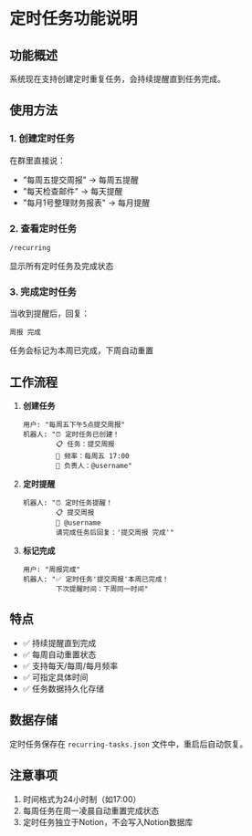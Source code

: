 # 定时任务功能说明

## 功能概述
系统现在支持创建定时重复任务，会持续提醒直到任务完成。

## 使用方法

### 1. 创建定时任务
在群里直接说：
- "每周五提交周报" → 每周五提醒
- "每天检查邮件" → 每天提醒
- "每月1号整理财务报表" → 每月提醒

### 2. 查看定时任务
```
/recurring
```
显示所有定时任务及完成状态

### 3. 完成定时任务
当收到提醒后，回复：
```
周报 完成
```
任务会标记为本周已完成，下周自动重置

## 工作流程

1. **创建任务**
   ```
   用户: "每周五下午5点提交周报"
   机器人: "⏰ 定时任务已创建！
           📋 任务：提交周报
           🔄 频率：每周五 17:00
           👤 负责人：@username"
   ```

2. **定时提醒**
   ```
   机器人: "⏰ 定时任务提醒！
           📋 提交周报
           👤 @username
           请完成任务后回复：'提交周报 完成'"
   ```

3. **标记完成**
   ```
   用户: "周报完成"
   机器人: "✅ 定时任务'提交周报'本周已完成！
           下次提醒时间：下周同一时间"
   ```

## 特点

- ✅ 持续提醒直到完成
- ✅ 每周自动重置状态
- ✅ 支持每天/每周/每月频率
- ✅ 可指定具体时间
- ✅ 任务数据持久化存储

## 数据存储

定时任务保存在 `recurring-tasks.json` 文件中，重启后自动恢复。

## 注意事项

1. 时间格式为24小时制（如17:00）
2. 每周任务在周一凌晨自动重置完成状态
3. 定时任务独立于Notion，不会写入Notion数据库